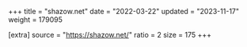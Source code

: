 +++
title = "shazow.net"
date = "2022-03-22"
updated = "2023-11-17"
weight = 179095

[extra]
source = "https://shazow.net/"
ratio = 2
size = 175
+++
